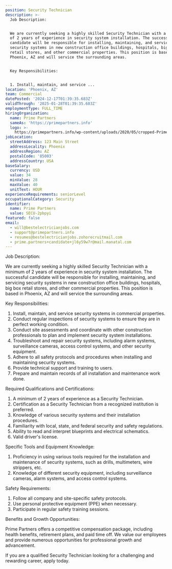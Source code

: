 ```yaml
---
position: Security Technician
description: >-
  Job Description:


  We are currently seeking a highly skilled Security Technician with a minimum
  of 2 years of experience in security system installation. The successful
  candidate will be responsible for installing, maintaining, and servicing
  security systems in new construction office buildings, hospitals, big box
  retail stores, and other commercial properties. This position is based in
  Phoenix, AZ and will service the surrounding areas. 


  Key Responsibilities:


  1. Install, maintain, and service ...
location: 'Phoenix, AZ'
team: Commercial
datePosted: '2024-12-17T01:39:35.683Z'
validThrough: '2025-01-28T01:39:35.683Z'
employmentType: FULL_TIME
hiringOrganization:
  name: Prime Partners
  sameAs: 'https://primepartners.info'
  logo: >-
    https://primepartners.info/wp-content/uploads/2020/05/cropped-Prime-Partners-Logo-NO-BG-1-1.png
jobLocation:
  streetAddress: 123 Main Street
  addressLocality: Phoenix
  addressRegion: AZ
  postalCode: '85003'
  addressCountry: USA
baseSalary:
  currency: USD
  value: 34
  minValue: 28
  maxValue: 40
  unitText: HOUR
experienceRequirements: seniorLevel
occupationalCategory: Security
identifier:
  name: Prime Partners
  value: SECU-2pbpyi
featured: false
email:
  - will@bestelectricianjobs.com
  - support@primepartners.info
  - resumes@bestelectricianjobs.zohorecruitmail.com
  - prime.partners+candidate+jl6y59w7r@mail.manatal.com
---
```




Job Description:

We are currently seeking a highly skilled Security Technician with a minimum of 2 years of experience in security system installation. The successful candidate will be responsible for installing, maintaining, and servicing security systems in new construction office buildings, hospitals, big box retail stores, and other commercial properties. This position is based in Phoenix, AZ and will service the surrounding areas. 

Key Responsibilities:

1. Install, maintain, and service security systems in commercial properties.
2. Conduct regular inspections of security systems to ensure they are in perfect working condition.
3. Conduct site assessments and coordinate with other construction professionals to plan and implement security system installations.
4. Troubleshoot and repair security systems, including alarm systems, surveillance cameras, access control systems, and other security equipment.
5. Adhere to all safety protocols and procedures when installing and maintaining security systems.
6. Provide technical support and training to users.
7. Prepare and maintain records of all installation and maintenance work done.

Required Qualifications and Certifications:

1. A minimum of 2 years of experience as a Security Technician.
2. Certification as a Security Technician from a recognized institution is preferred.
3. Knowledge of various security systems and their installation procedures.
4. Familiarity with local, state, and federal security and safety regulations.
5. Ability to read and interpret blueprints and electrical schematics.
6. Valid driver's license.

Specific Tools and Equipment Knowledge:

1. Proficiency in using various tools required for the installation and maintenance of security systems, such as drills, multimeters, wire strippers, etc.
2. Knowledge of different security equipment, including surveillance cameras, alarm systems, and access control systems.

Safety Requirements:

1. Follow all company and site-specific safety protocols.
2. Use personal protective equipment (PPE) when necessary.
3. Participate in regular safety training sessions.

Benefits and Growth Opportunities:

Prime Partners offers a competitive compensation package, including health benefits, retirement plans, and paid time off. We value our employees and provide numerous opportunities for professional growth and advancement.

If you are a qualified Security Technician looking for a challenging and rewarding career, apply today.
